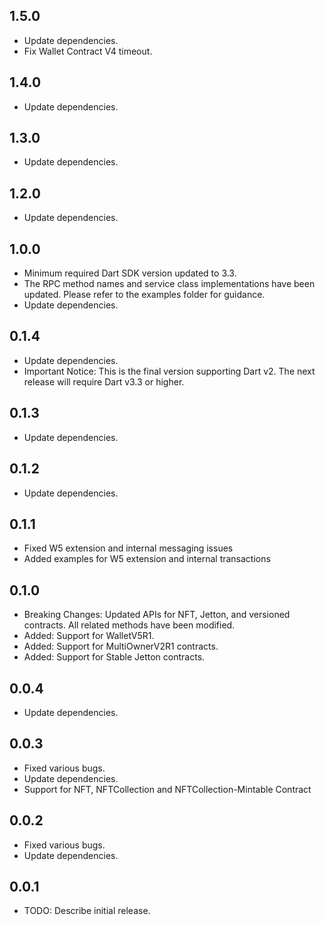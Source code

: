 ## 1.5.0

- Update dependencies.
- Fix Wallet Contract V4 timeout.

## 1.4.0

- Update dependencies.

## 1.3.0

- Update dependencies.


## 1.2.0

- Update dependencies.


## 1.0.0

- Minimum required Dart SDK version updated to 3.3.
- The RPC method names and service class implementations have been updated. Please refer to the examples folder for guidance.
- Update dependencies.

## 0.1.4
- Update dependencies.
- Important Notice: This is the final version supporting Dart v2. The next release will require Dart v3.3 or higher.

## 0.1.3

- Update dependencies.

## 0.1.2

- Update dependencies.


## 0.1.1

- Fixed W5 extension and internal messaging issues
- Added examples for W5 extension and internal transactions

## 0.1.0

- Breaking Changes: Updated APIs for NFT, Jetton, and versioned contracts. All related methods have been modified.
- Added: Support for WalletV5R1.
- Added: Support for MultiOwnerV2R1 contracts.
- Added: Support for Stable Jetton contracts.

## 0.0.4

- Update dependencies.


## 0.0.3

- Fixed various bugs.
- Update dependencies.
- Support for NFT, NFTCollection and NFTCollection-Mintable Contract


## 0.0.2

- Fixed various bugs.
- Update dependencies.


## 0.0.1

* TODO: Describe initial release.
